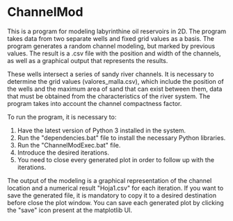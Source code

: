 # ChannelMod
This is a program for modeling labyrinthine oil reservoirs in 2D. The program takes data from two separate wells and fixed grid values as a basis. The program generates a random channel modeling, but marked by previous values. The result is a .csv file with the position and width of the channels, as well as a graphical output that represents the results.

These wells intersect a series of sandy river channels. It is necessary to determine the grid values (valores_malla.csv), which include the position of the wells and the maximum area of sand that can exist between them, data that must be obtained from the characteristics of the river system. The program takes into account the channel compactness factor.

To run the program, it is necessary to:

1. Have the latest version of Python 3 installed in the system.
2. Run the "dependencies.bat" file to install the necessary Python libraries.
3. Run the "ChannelModExec.bat" file.
4. Introduce the desired iterations.
5. You need to close every generated plot in order to follow up with the iterations.

The output of the modeling is a graphical representation of the channel location and a numerical result "Hoja1.csv" for each iteration. If you want to save the generated file, it is mandatory to copy it to a desired destination before close the plot window.
You can save each generated plot by clicking the "save" icon present at the matplotlib UI.
